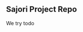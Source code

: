 ## Sajori Project Repo

We try todo


<!---
sajoriproject/sajoriproject is a ✨ special ✨ repository because its `README.md` (this file) appears on your GitHub profile.
You can click the Preview link to take a look at your changes.
--->
